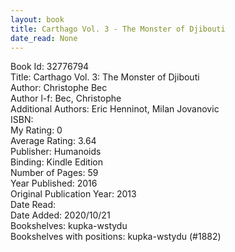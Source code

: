 ```yaml
---
layout: book
title: Carthago Vol. 3 - The Monster of Djibouti
date_read: None
---
```


Book Id: 32776794<br />
Title: Carthago Vol. 3: The Monster of Djibouti<br />
Author: Christophe Bec<br />
Author l-f: Bec, Christophe<br />
Additional Authors: Eric Henninot, Milan Jovanovic<br />
ISBN: <br />
My Rating: 0<br />
Average Rating: 3.64<br />
Publisher: Humanoids<br />
Binding: Kindle Edition<br />
Number of Pages: 59<br />
Year Published: 2016<br />
Original Publication Year: 2013<br />
Date Read: <br />
Date Added: 2020/10/21<br />
Bookshelves: kupka-wstydu<br />
Bookshelves with positions: kupka-wstydu (#1882)<br />


